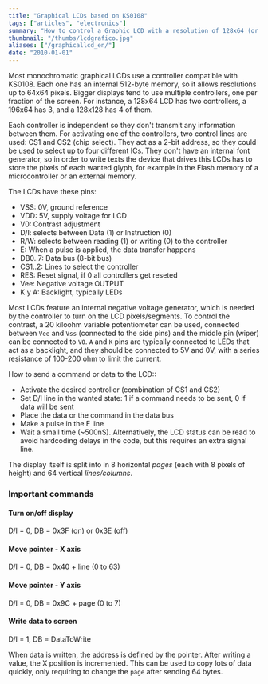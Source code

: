 ```yaml
---
title: "Graphical LCDs based on KS0108"
tags: ["articles", "electronics"]
summary: "How to control a Graphic LCD with a resolution of 128x64 (or 192x64) based in KS0108, using a microcontroller and two 8 bit I/O ports."
thumbnail: "/thumbs/lcdgrafico.jpg"
aliases: ["/graphicallcd_en/"]
date: "2010-01-01"
---
```

Most monochromatic graphical LCDs use a controller compatible with KS0108. Each one has an internal 512-byte memory, so it allows resolutions up to 64x64 pixels. Bigger displays tend to use multiple controllers, one per fraction of the screen. For instance, a 128x64 LCD has two controllers, a 196x64 has 3, and a 128x128 has 4 of them.

Each controller is independent so they don't transmit any information between them. For activating one of the controllers, two control lines are used: CS1 and CS2 (chip select). They act as a 2-bit address, so they could be used to select up to four different ICs. They don't have an internal font generator, so in order to write texts the device that drives this LCDs has to store the pixels of each wanted glyph, for example in the Flash memory of a microcontroller or an external memory.

The LCDs have these pins:
	
* VSS: 0V, ground reference
* VDD: 5V, supply voltage for LCD
* V0: Contrast adjustment
* D/I: selects between Data (1) or Instruction (0)
* R/W: selects between reading (1) or writing (0) to the controller
* E: When a pulse is applied, the data transfer happens
* DB0..7: Data bus (8-bit bus)
* CS1..2: Lines to select the controller
* RES: Reset signal, if 0 all controllers get reseted
* Vee: Negative voltage OUTPUT
* K y A: Backlight, typically LEDs
	

Most LCDs feature an internal negative voltage generator, which is needed by the controller to turn on the LCD pixels/segments. To control the contrast, a 20 kiloohm variable potentiometer can be used, connected between `Vee` and `Vss` (connected to the side pins) and the middle pin (wiper) can be connected to `V0`. `A` and `K` pins are typically connected to LEDs that act as a backlight, and they should be connected to 5V and 0V, with a series resistance of 100-200 ohm to limit the current.

How to send a command or data to the LCD::
	
* Activate the desired controller (combination of CS1 and CS2)
* Set D/I line in the wanted state: 1 if a command needs to be sent, 0 if data will be sent
* Place the data or the command in the data bus
* Make a pulse in the E line
* Wait a small time (~500nS). Alternatively, the LCD status can be read to avoid hardcoding delays in the code, but this requires an extra signal line.

The display itself is split into in 8 horizontal *pages* (each with 8 pixels of height) and 64 vertical *lines/columns*.

### Important commands
#### Turn on/off display
D/I = 0, DB = 0x3F (on) or 0x3E (off)
#### Move pointer - X axis
D/I = 0, DB = 0x40 + line (0 to 63)
#### Move pointer - Y axis
D/I = 0, DB = 0x9C + page (0 to 7)
#### Write data to screen
D/I = 1, DB = DataToWrite

When data is written, the address is defined by the pointer. After writing a value, the X position is incremented. This can be used to copy lots of data quickly, only requiring to change the `page` after sending 64 bytes.
